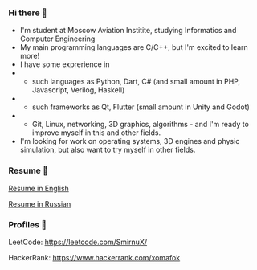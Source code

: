 ### Hi there 👋
 - I'm student at Moscow Aviation Institite, studying Informatics and Computer Engineering
 - My main programming languages are C/C++, but I'm excited to learn more!
 - I have some exprerience in 
 -  - such languages as Python, Dart, C# (and small amount in PHP, Javascript, Verilog, Haskell)
 -  - such frameworks as Qt, Flutter (small amount in Unity and Godot) 
 -  - Git, Linux, networking, 3D graphics, algorithms - and I'm ready to improve myself in this and other fields. 
 - I'm looking for work on operating systems, 3D engines and physic simulation, but also want to try myself in other fields.

### Resume 📄
[Resume in English](https://smirnux.github.io/tipa-resume)

[Resume in Russian](https://smirnux.github.io/tipa-resume/ru)

### Profiles 👤
LeetCode: https://leetcode.com/SmirnuX/

HackerRank: https://www.hackerrank.com/xomafok
